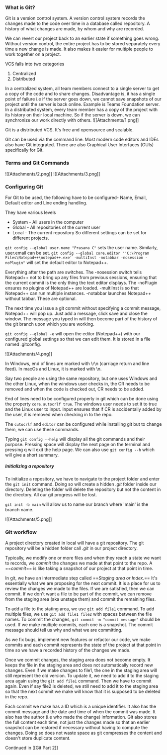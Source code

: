 
### What is Git?

Git is a version control system. A version control system records the changes made to the code over time in a database called repository. A history of what changes are made, by whom and why are recorded.

We can revert our project back to an earlier state if something goes wrong. Without version control, the entire project has to be stored separately every time a new change is made. It also makes it easier for multiple people to work together on a project.

VCS falls into two categories
1. Centralized
2. Distributed

In a centralized system, all team members connect to a single server to get a copy of the code and to share changes. Disadvantage is, it has a single point of failure i.e if the server goes down, we cannot save snapshots of our project until the server is back online. Example is Teams Foundation server.
In a distributed system, every team member has a copy of the project with its history on their local machine. So if the server is down, we can synchronize our work directly with others.
![[Attachments/1.png]]

Git is a distributed VCS. It's free and opensource and scalable.

Git can be used via the command line. Most modern code editors and IDEs also have Git integrated. There are also Graphical User Interfaces (GUIs) specifically for Git.

### Terms and Git Commands
![[Attachments/2.png]]
![[Attachments/3.png]]

### Configuring Git

For Git to be used, the following have to be configured-
Name, Email, Default editor and Line ending handling.

They have various levels
* System - All users in the computer
* Global - All repositories of the current user
* Local - The current repository
So different settings can be set for different projects.

`git config --global user.name "Prasana C"` sets the user name. Similarly, user.email can be set.
`git config --global core.editor "'C:\Program Files\Notepad++\notepad++.exe' -multiInst -notabbar -nosession -noPlugin"` will set the default editor to Notepad++.

Everything after the path are switches. The -nosession switch tells Notepad++ not to bring up any files from previous sessions, ensuring that the current commit is the only thing the text editor displays. The -noPlugin ensures no plugins of Notepad++ are loaded. -multiInst is so that Notepad++ can run multiple instances. -notabbar launches Notepad++ without tabbar. These are optional.

The next time you issue a git commit without specifying a commit message, Notepad++ will pop up. Just add a message, click save and close the window. The message you typed in will then become part of the history of the git branch upon which you are working.

`git config --global -e` will open the editor (Notepad++) with our configured global settings so that we can edit them. It is stored in a file named .gitconfig.

![[Attachments/4.png]]

In Windows, end of lines are marked with \\r\\n (carriage return and line feed). In macOs and Linux, it is marked with \\n.

Say two people are using the same repository, but one uses Windows and the other Linux, when the windows user checks in, the CR needs to be removed and when the code is checked out, CR needs to be added.

End of lines need to be configured properly in git which can be done using the property `core.autocrlf true`. The windows user needs to set it to true and the Linux user to input. Input ensures that if CR is accidentally added by the user, it is removed when checking in to the repo.

The `cutocrlf` and `editor` can be configured while installing git but to change them, we can use these commands.

Typing `git config --help` will display all the git commands and their purpose. Pressing space will display the next page on the terminal and pressing q will exit the help page. We can also use `git config --h` which will give a short summary.

##### Initializing a repository
To initialize a repository, we have to navigate to the project folder and enter the  `git init` command. Doing so will create a hidden *.git* folder inside our directory. Deleting the folder will delete the repository but not the content in the directory. All our git progress will be lost.

`git init -b main` will allow us to name our branch where 'main' is the branch name.

![[Attachments/5.png]]

### Git workflow

A project directory created in local will have a git repository. The git repository will be a hidden folder call *.git* in our project directory.

Typically, we modify one or more files and when they reach a state we want to records, we *commit* the changes we made at that point to the repo. A ==*commit*== is like taking a snapshot of our project at that point in time.

In git, we have an intermediate step called ==*Staging area or Index*.== It's essentially what we are proposing for the next commit. It is a place for us to review the changes we made to the files. If we are satisfied, then we can commit. If we don't want a file to be part of the commit, we can remove from the staging area (aka unstage them) and commit the remaining files.

To add a file to the stating area, we use `git add file1` command. To add multiple files, we use `git add file1 file2` with spaces between the file names. To commit the changes, `git commit -m "commit message"` should be used. If we make multiple commits, each one is a snapshot. The commit message should tell us why and what we are committing.

As we fix bugs, implement new features or refactor our code, we make commits and each commit represents the state of the project at that point in time so we have a recorded history of the changes we made.

Once we commit changes, the staging area does not become empty. It keeps the file in the staging area and does not automatically record new changes. Even if we make changes to file1, the one in the staging area will still represent the old version. To update it, we need to add it to the staging area again using the `git add file1` command. Then we have to commit again. Even if say file2 is deleted, we still need to add it to the staging area so that the next commit we make will know that it is supposed to be deleted in the repo.

Each commit we make has a ID which is a unique identifier. It also has the commit message and the date and time of when the commit was made. It also has the author (i.e who made the change) information. Git also stores the full content each time, not just the changes made so that an earlier snapshot can be restored if necessary without having to compute the changes. Doing so does not waste space as git compresses the content and doesn't store duplicate content.

Continued in [[Git Part 2]]